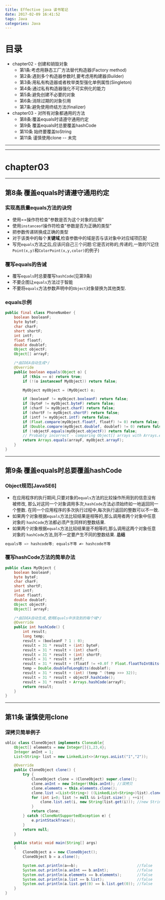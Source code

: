 ```yaml
---
title: Effective java 读书笔记
date: 2017-02-09 16:41:52
tags: Java
categories: Java
---
```


# 目录
* chapter02 -  创建和销毁对象
    * 第1条:考虑用静态工厂方法替代构造器(Factory method)
    * 第2条:遇到多个构造器参数时,要考虑用构建器(Builder)
    * 第3条:用私有构造器或者枚举类型强化单例属性(Singleton)
    * 第4条:通过私有构造器强化不可实例化的能力
    * 第5条:避免创建不必要的对象
    * 第6条:消除过期的对象引用
    * 第7条:避免使用终结方法(finalizer)
* chapter03 - 对所有对象都通用的方法
    * 第8条:覆盖equals时请遵守通用约定
    * 第9条 覆盖equals时总要覆盖hashCode
    * 第10条 始终要覆盖toString
    * 第11条 谨慎使用clone -- 未完
***
***
# chapter03
***
## 第8条 覆盖equals时请遵守通用约定

### 实现高质量equals方法的诀窍
* 使用==操作符检查"参数是否为这个对象的应用"
* 使用`instanceof`操作符检查"参数是否为正确的类型"
* 把参数传递转换成正确的类型
* 对于该类中的每个**关键域**,检查参数中的域是否与该对象中对应域项匹配
* 写完`equals`方法之后,应该问自己三个问题:它是否对称的,传递的,一致的?(记住`Point(x,y)`和`ColorPoint(x,y,color)`的例子)

### 覆写equals的告诫
* 覆写`equals`时总要覆写`hashCode`(见第9条)
* 不要企图让`equals`方法过于智能
* 不要将`equals`方法参数声明中的`Object`对象替换为其他类型.

### equals示例
```java
public final class PhoneNumber {
    boolean booleanF;
    byte byteF;
    char charF;
    short shortF;
    int intf;
    float floatf;
    double doublef;
    Object objectF;
    Object[] arrayF;

    /*由IDEA自动生成*/
    @Override
    public boolean equals(Object o) {
        if (this == o) return true;
        if (!(o instanceof MyObject)) return false;

        MyObject myObject = (MyObject) o;

        if (booleanF != myObject.booleanF) return false;
        if (byteF != myObject.byteF) return false;
        if (charF != myObject.charF) return false;
        if (shortF != myObject.shortF) return false;
        if (intf != myObject.intf) return false;
        if (Float.compare(myObject.floatf, floatf) != 0) return false;
        if (Double.compare(myObject.doublef, doublef) != 0) return false;
        if (!objectF.equals(myObject.objectF)) return false;
        // Probably incorrect - comparing Object[] arrays with Arrays.equals
        return Arrays.equals(arrayF, myObject.arrayF);
    }
}
```

***
## 第9条 覆盖equals时总要覆盖hashCode

### Object规范[JavaSE6]
* 在应用程序的执行期间,只要对象的`equals`方法的比较操作所用到的信息没有被修改,
那么对这同一个对象调用多次,`hashCode`方法必须始终如一地返回同一个整数.
在同一个应用程序的多次执行过程中,每次执行返回的整数可以不一致.
* 如果两个对象根据`equals`方法比较结果是相等的,那么调用者两个对象中任意对象的
`hashCode`方法都必须产生同样的整数结果.
* 如果两个对象根据`equals`方法比较结果是不相等的,那么调用这两个对象任意对象的
`hashCode`方法,则不一定要产生不同的整数结果.
**总结**
```java
equals等 => hashcode等; equals不等 ≠> hashcode不等
```

### 覆写hashCode方法的简单办法
```java
public class MyObject {
    boolean booleanF;
    byte byteF;
    char charF;
    short shortF;
    int intf;
    float floatf;
    double doublef;
    Object objectF;
    Object[] arrayF;

    /*由IDEA自动生成,使用Equals中涉及到的每个域*/
    @Override
    public int hashCode() {
        int result;
        long temp;
        result = (booleanF ? 1 : 0);
        result = 31 * result + (int) byteF;
        result = 31 * result + (int) charF;
        result = 31 * result + (int) shortF;
        result = 31 * result + intf;
        result = 31 * result + (floatf != +0.0f ? Float.floatToIntBits(floatf) : 0);
        temp = Double.doubleToLongBits(doublef);
        result = 31 * result + (int) (temp ^ (temp >>> 32));
        result = 31 * result + objectF.hashCode();
        result = 31 * result + Arrays.hashCode(arrayF);
        return result;
    }
}
```
***
## 第11条 谨慎使用clone
### 深拷贝简单例子
```java
ublic class CloneObject implements Cloneable{
    Object[] elememts = new Integer[]{1,23,4};
    Integer anInt = 1;
    List<String> list = new LinkedList<>(Arrays.asList("1","2"));

    @Override
    public CloneObject clone() {
        try {
            CloneObject clone = (CloneObject) super.clone();
            clone.anInt = new Integer(this.anInt); //深拷贝
            clone.elememts = this.elememts.clone();
            clone.list =(List<String>) ((LinkedList<String>)list).clone(); //浅拷贝
            for (int i=0; list != null && i<list.size() ; ++i){
                clone.list.set(i, new String(list.get(i))); //new String对String对象深拷贝.
            }
            return clone;
        } catch (CloneNotSupportedException e) {
            e.printStackTrace();
        }
        return null;
    }

    public static void main(String[] args)
    {
        CloneObject a = new CloneObject();
        CloneObject b = a.clone();

        System.out.println(a==b);                           //false
        System.out.println(a.anInt == b.anInt);             //false
        System.out.println(a.elememts == b.elememts);       //false
        System.out.println(a.list == b.list);               //false
        System.out.println(a.list.get(0) == b.list.get(0)); //false
    }
}
```